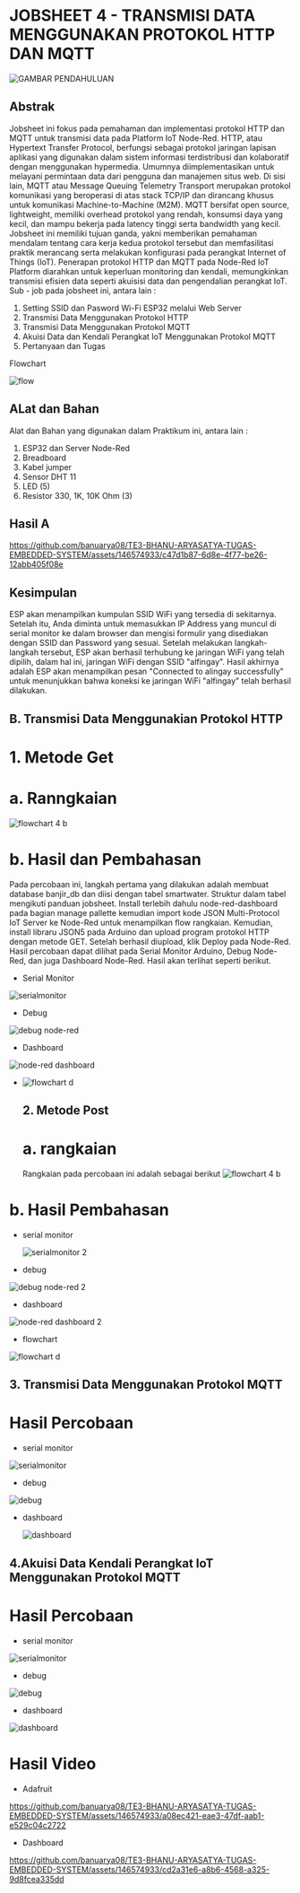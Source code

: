# JOBSHEET 4 - TRANSMISI DATA MENGGUNAKAN PROTOKOL HTTP DAN MQTT
![GAMBAR PENDAHULUAN](https://github.com/Baiqjulita/TE3A-BAIQ-JULITA-TUGAS-EMBEDDED-SYSTEM/assets/144913808/da114f33-7190-4331-aef1-096c8ef7a43e)
## Abstrak
Jobsheet ini fokus pada pemahaman dan implementasi protokol HTTP dan MQTT untuk transmisi data pada Platform IoT Node-Red. HTTP, atau Hypertext Transfer Protocol, berfungsi sebagai protokol jaringan lapisan aplikasi yang digunakan dalam sistem informasi terdistribusi dan kolaboratif dengan menggunakan hypermedia. Umumnya diimplementasikan untuk melayani permintaan data dari pengguna dan manajemen situs web. Di sisi lain, MQTT atau Message Queuing Telemetry Transport merupakan protokol komunikasi yang beroperasi di atas stack TCP/IP dan dirancang khusus untuk komunikasi Machine-to-Machine (M2M). MQTT bersifat open source, lightweight, memiliki overhead protokol yang rendah, konsumsi daya yang kecil, dan mampu bekerja pada latency tinggi serta bandwidth yang kecil. Jobsheet ini memiliki tujuan ganda, yakni memberikan pemahaman mendalam tentang cara kerja kedua protokol tersebut dan memfasilitasi praktik merancang serta melakukan konfigurasi pada perangkat Internet of Things (IoT). Penerapan protokol HTTP dan MQTT pada Node-Red IoT Platform diarahkan untuk keperluan monitoring dan kendali, memungkinkan transmisi efisien data seperti akuisisi data dan pengendalian perangkat IoT.
Sub - job pada jobsheet ini, antara lain :
1. Setting SSID dan Pasword Wi-Fi ESP32 melalui Web Server
2. Transmisi Data Menggunakan Protokol HTTP
3. Transmisi Data Menggunakan Protokol MQTT
4. Akuisi Data dan Kendali Perangkat IoT Menggunakan Protokol MQTT
5. Pertanyaan dan Tugas

Flowchart 

![flow](https://github.com/Baiqjulita/TE3A-BAIQ-JULITA-TUGAS-EMBEDDED-SYSTEM/assets/144913808/ed0f1630-b665-4bcd-ad23-b8bcaf3bc930)

## ALat dan Bahan
Alat dan Bahan yang digunakan dalam Praktikum ini, antara lain :
1. ESP32 dan Server Node-Red
2. Breadboard
3. Kabel jumper
4. Sensor DHT 11
5. LED (5)
6. Resistor 330, 1K, 10K Ohm (3)

## Hasil A


https://github.com/banuarya08/TE3-BHANU-ARYASATYA-TUGAS-EMBEDDED-SYSTEM/assets/146574933/c47d1b87-6d8e-4f77-be26-12abb405f08e



## Kesimpulan
ESP akan menampilkan kumpulan SSID WiFi yang tersedia di sekitarnya. Setelah itu, Anda diminta untuk memasukkan IP Address yang muncul di serial monitor ke dalam browser dan mengisi formulir yang disediakan dengan SSID dan Password yang sesuai. Setelah melakukan langkah-langkah tersebut, ESP akan berhasil terhubung ke jaringan WiFi yang telah dipilih, dalam hal ini, jaringan WiFi dengan SSID "alfingay". Hasil akhirnya adalah ESP akan menampilkan pesan "Connected to alingay successfully" untuk menunjukkan bahwa koneksi ke jaringan WiFi "alfingay" telah berhasil dilakukan.



## B. Transmisi Data Menggunakian Protokol HTTP
# 1. Metode Get
# a. Ranngkaian
![flowchart 4 b](https://github.com/Baiqjulita/TE3A-BAIQ-JULITA-TUGAS-EMBEDDED-SYSTEM/assets/144913808/cb7ee371-6a34-45ae-9929-c93e8996e200)

# b. Hasil dan Pembahasan
Pada percobaan ini, langkah pertama yang dilakukan adalah membuat database banjir_db dan diisi dengan tabel smartwater. Struktur dalam tabel mengikuti panduan jobsheet. Install terlebih dahulu node-red-dashboard pada bagian manage pallette kemudian import kode JSON Multi-Protocol IoT Server ke Node-Red untuk menampilkan flow rangkaian. Kemudian, install libraru JSON5 pada Arduino dan upload program protokol HTTP dengan metode GET. Setelah berhasil diupload, klik Deploy pada Node-Red. Hasil percobaan dapat dilihat pada Serial Monitor Arduino, Debug Node-Red, dan juga Dashboard Node-Red. Hasil akan terlihat seperti berikut.

- Serial Monitor
  
![serialmonitor](https://github.com/banuarya08/TE3-BHANU-ARYASATYA-TUGAS-EMBEDDED-SYSTEM/assets/146574933/58c6b8f1-3fc2-4f0c-b061-f17cb725802f)

- Debug
  
![debug node-red](https://github.com/banuarya08/TE3-BHANU-ARYASATYA-TUGAS-EMBEDDED-SYSTEM/assets/146574933/28bfe678-435c-41fd-a329-66d2bca0a6de)

- Dashboard

![node-red dashboard](https://github.com/banuarya08/TE3-BHANU-ARYASATYA-TUGAS-EMBEDDED-SYSTEM/assets/146574933/78d847b8-80c3-4ffe-ba19-b9b6ad9df883)


- ![flowchart d](https://github.com/Baiqjulita/TE3A-BAIQ-JULITA-TUGAS-EMBEDDED-SYSTEM/assets/144913808/7e767273-a97c-44d1-8198-27db56256c75)



  ## 2. Metode Post
  # a. rangkaian
  Rangkaian pada percobaan ini adalah sebagai berikut
![flowchart 4 b](https://github.com/Baiqjulita/TE3A-BAIQ-JULITA-TUGAS-EMBEDDED-SYSTEM/assets/144913808/2dc3916d-8435-442a-a02a-c90bd417ea80)

# b. Hasil Pembahasan
- serial monitor

  ![serialmonitor 2](https://github.com/banuarya08/TE3-BHANU-ARYASATYA-TUGAS-EMBEDDED-SYSTEM/assets/146574933/8b4ea9d9-cd76-484e-84fc-10f1ad164b0c)


- debug

![debug node-red 2](https://github.com/banuarya08/TE3-BHANU-ARYASATYA-TUGAS-EMBEDDED-SYSTEM/assets/146574933/d77da297-a901-40bd-8365-98a46e4ca2f8)


- dashboard

![node-red dashboard 2](https://github.com/banuarya08/TE3-BHANU-ARYASATYA-TUGAS-EMBEDDED-SYSTEM/assets/146574933/e512a82b-1579-425b-b18d-c5f46aacb052)

- flowchart
  
![flowchart d](https://github.com/Baiqjulita/TE3A-BAIQ-JULITA-TUGAS-EMBEDDED-SYSTEM/assets/144913808/728d8307-173c-48c0-bad3-76d948d867d7)

## 3. Transmisi Data Menggunakan Protokol MQTT
# Hasil Percobaan

- serial monitor
  
![serialmonitor](https://github.com/banuarya08/TE3-BHANU-ARYASATYA-TUGAS-EMBEDDED-SYSTEM/assets/146574933/d977f02e-5833-4842-a1b3-efdd0bb445d1)

- debug
  
![debug](https://github.com/banuarya08/TE3-BHANU-ARYASATYA-TUGAS-EMBEDDED-SYSTEM/assets/146574933/4815b0f9-2dd7-4735-a1ec-669d65b53a91)

- dashboard

  ![dashboard](https://github.com/banuarya08/TE3-BHANU-ARYASATYA-TUGAS-EMBEDDED-SYSTEM/assets/146574933/410be49d-5efa-4870-a6d5-8ebc7816dc03)


 ## 4.Akuisi Data Kendali Perangkat IoT Menggunakan Protokol MQTT
 # Hasil Percobaan

 - serial monitor
   
![serialmonitor](https://github.com/banuarya08/TE3-BHANU-ARYASATYA-TUGAS-EMBEDDED-SYSTEM/assets/146574933/5463607c-a747-400b-b305-881dfbdf3b68)

 - debug
   
![debug](https://github.com/banuarya08/TE3-BHANU-ARYASATYA-TUGAS-EMBEDDED-SYSTEM/assets/146574933/6271674e-27fe-4c53-9c6a-be667a34c2b2)

 - dashboard
   
![dashboard](https://github.com/banuarya08/TE3-BHANU-ARYASATYA-TUGAS-EMBEDDED-SYSTEM/assets/146574933/3f16bb04-d3ea-426e-8d33-15f3ee598f78)

# Hasil Video

- Adafruit

https://github.com/banuarya08/TE3-BHANU-ARYASATYA-TUGAS-EMBEDDED-SYSTEM/assets/146574933/a08ec421-eae3-47df-aab1-e529c04c2722

- Dashboard
  

https://github.com/banuarya08/TE3-BHANU-ARYASATYA-TUGAS-EMBEDDED-SYSTEM/assets/146574933/cd2a31e6-a8b6-4568-a325-9d8fcea335dd



